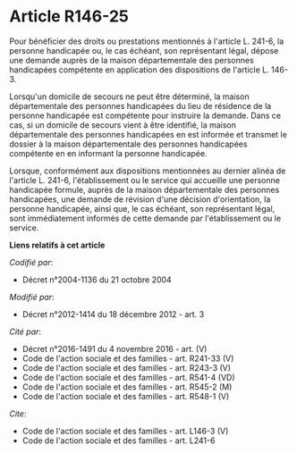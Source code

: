 # Article R146-25

Pour bénéficier des droits ou prestations mentionnés à l'article L. 241-6, la personne handicapée ou, le cas échéant, son
représentant légal, dépose une demande auprès de la maison départementale des personnes handicapées compétente en application
des dispositions de l'article L. 146-3. 

Lorsqu'un domicile de secours ne peut être déterminé, la maison départementale des personnes handicapées du lieu de résidence
de la personne handicapée est compétente pour instruire la demande. Dans ce cas, si un domicile de secours vient à être
identifié, la maison départementale des personnes handicapées en est informée et transmet le dossier à la maison
départementale des personnes handicapées compétente en en informant la personne handicapée. 

Lorsque, conformément aux dispositions mentionnées au dernier alinéa de l'article L. 241-6, l'établissement ou le service qui
accueille une personne handicapée formule, auprès de la maison départementale des personnes handicapées, une demande de
révision d'une décision d'orientation, la personne handicapée, ainsi que, le cas échéant, son représentant légal, sont
immédiatement informés de cette demande par l'établissement ou le service.

**Liens relatifs à cet article**

_Codifié par_:

  - Décret n°2004-1136 du 21 octobre 2004

_Modifié par_:

  - Décret n°2012-1414 du 18 décembre 2012 - art. 3

_Cité par_:

  - Décret n°2016-1491 du 4 novembre 2016 - art. (V)
  - Code de l'action sociale et des familles - art. R241-33 (V)
  - Code de l'action sociale et des familles - art. R243-3 (V)
  - Code de l'action sociale et des familles - art. R541-4 (VD)
  - Code de l'action sociale et des familles - art. R545-2 (M)
  - Code de l'action sociale et des familles - art. R548-1 (V)

_Cite_:

  - Code de l'action sociale et des familles - art. L146-3 (V)
  - Code de l'action sociale et des familles - art. L241-6
